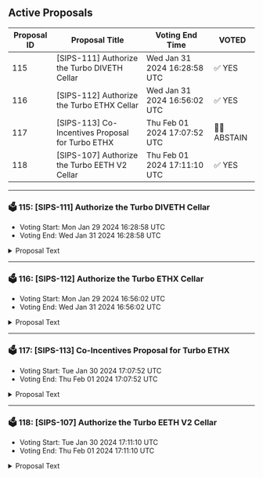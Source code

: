 ## Active Proposals

| Proposal ID | Proposal Title | Voting End Time | VOTED |
|-------------|----------------|-----------------|-------|
| 115 | [SIPS-111] Authorize the Turbo DIVETH Cellar | Wed Jan 31 2024 16:28:58 UTC | ✅ YES |
| 116 | [SIPS-112] Authorize the Turbo ETHX Cellar | Wed Jan 31 2024 16:56:02 UTC | ✅ YES |
| 117 | [SIPS-113] Co-Incentives Proposal for Turbo ETHX | Thu Feb 01 2024 17:07:52 UTC | 🤷‍♂️ ABSTAIN |
| 118 | [SIPS-107] Authorize the Turbo EETH V2 Cellar | Thu Feb 01 2024 17:11:10 UTC | ✅ YES |

---

### 🗳 115: [SIPS-111] Authorize the Turbo DIVETH Cellar
- Voting Start: Mon Jan 29 2024 16:28:58 UTC
- Voting End: Wed Jan 31 2024 16:28:58 UTC

<details>
<summary>Proposal Text</summary>
 
This proposal is for the authorization of the Turbo DIVETH Cellar. The strategy for the cellar is provided by Seven Seas Capital.nnThe goals of the strategy are to provide efficient liquidity for the DIVA ecosystem and provide an onboarding channel for the Rocketpool community. More information about the strategy, including strategy description can be found in the original forum post:nnhttps://community.sommelier.finance/t/sips-111-upcoming-turbo-diveth-proposal/1254nnIf approved, the chain will accept signed function calls submitted to the cellar contract from the strategy provider.nn-------------------------------------------------------------------nnName: Turbo DIVETHnnCellar share token: TurboDIVETHnnPlatform fee: 0.25%(0.22% for strategy provider + 0.03% for protocol)nnPerformance fee: 20% (17% for strategy provider + 3% for protocol)nnNOTE: Until the cellar starts taking active positions, there will be 0 fees.nnStrategy providers: Seven Seas CapitalnnCellar address: 0x6c1edce139291Af5b84fB1e496c9747F83E876c9nnEtherscan: https://etherscan.io/address/0x6c1edce139291Af5b84fB1e496c9747F83E876c9nnSource: https://github.com/PeggyJV/cellar-contracts/blob/main/src/base/Cellar.solnnAudits (Macro): https://0xmacro.com/library/audits/sommelier-9.htmlnn
</details>

---

### 🗳 116: [SIPS-112] Authorize the Turbo ETHX Cellar
- Voting Start: Mon Jan 29 2024 16:56:02 UTC
- Voting End: Wed Jan 31 2024 16:56:02 UTC

<details>
<summary>Proposal Text</summary>
 
This proposal is for the authorization of the Turbo ETHX Cellar. The strategy for the cellar is provided by Seven Seas Capital.nnThe goals of the strategy are to provide efficient liquidity for the Stader ecosystem. More information about the strategy, including strategy description can be found in the original forum post:nnhttps://community.sommelier.finance/t/sips-112-upcoming-turbo-ethx-proposal/1255nnIf approved, the chain will accept signed function calls submitted to the cellar contract from the strategy provider.nn-------------------------------------------------------------------nnName: Turbo ETHXnnCellar share token: TurboETHXnnPlatform fee: 1%(0.85% for strategy provider + 0.15% for protocol)nnPerformance fee: 20% (17% for strategy provider + 3% for protocol)nnStrategy providers: Seven Seas CapitalnnCellar address: 0x19B8D8FC682fC56FbB42653F68c7d48Dd3fe597EnnEtherscan: https://etherscan.io/address/0x19B8D8FC682fC56FbB42653F68c7d48Dd3fe597EnnSource: https://github.com/PeggyJV/cellar-contracts/blob/main/src/base/Cellar.solnnAudits (Macro): https://0xmacro.com/library/audits/sommelier-9.htmlnn
</details>

---

### 🗳 117: [SIPS-113] Co-Incentives Proposal for Turbo ETHX
- Voting Start: Tue Jan 30 2024 17:07:52 UTC
- Voting End: Thu Feb 01 2024 17:07:52 UTC

<details>
<summary>Proposal Text</summary>
 
This proposal is intended to authorize a one-time transfer of 25,000 SOMM from the community pool to a multisig address, which will forward the funds to a vesting contract used to incentivize Turbo ETHX cellar depositors on Ethereum Mainnet.nnSee the corresponding forum post for more details: https://community.sommelier.finance/t/sips-113-co-incentives-proposal-for-turbo-ethx/1256
</details>

---

### 🗳 118: [SIPS-107] Authorize the Turbo EETH V2 Cellar
- Voting Start: Tue Jan 30 2024 17:11:10 UTC
- Voting End: Thu Feb 01 2024 17:11:10 UTC

<details>
<summary>Proposal Text</summary>
 
This proposal is for the authorization of the Turbo EETH V2 Cellar. The strategy for the cellar is provided by Seven Seas Capital.nnThe goals of the strategy are to provide efficient liquidity for the EtherFi ecosystem. More information about the strategy, including strategy description can be found in the original forum post:nnhttps://community.sommelier.finance/t/sips-107-upcoming-turboeeth-v2-proposal/1250nnIf approved, the chain will accept signed function calls submitted to the cellar contract from the strategy provider.nn-------------------------------------------------------------------nnName: Turbo EETHnnCellar share token: TurboEETHnnPlatform fee: 1%(0.85% for strategy provider + 0.15% for protocol)nnPerformance fee: 20% (17% for strategy provider + 3% for protocol)nnStrategy providers: Seven Seas CapitalnnCellar address: 0xdAdC82e26b3739750E036dFd9dEfd3eD459b877AnnEtherscan: https://etherscan.io/address/0xdAdC82e26b3739750E036dFd9dEfd3eD459b877AnnSource: https://github.com/PeggyJV/cellar-contracts/blob/main/src/base/Cellar.solnnAudits (Macro): https://0xmacro.com/library/audits/sommelier-9.htmlnn
</details>
